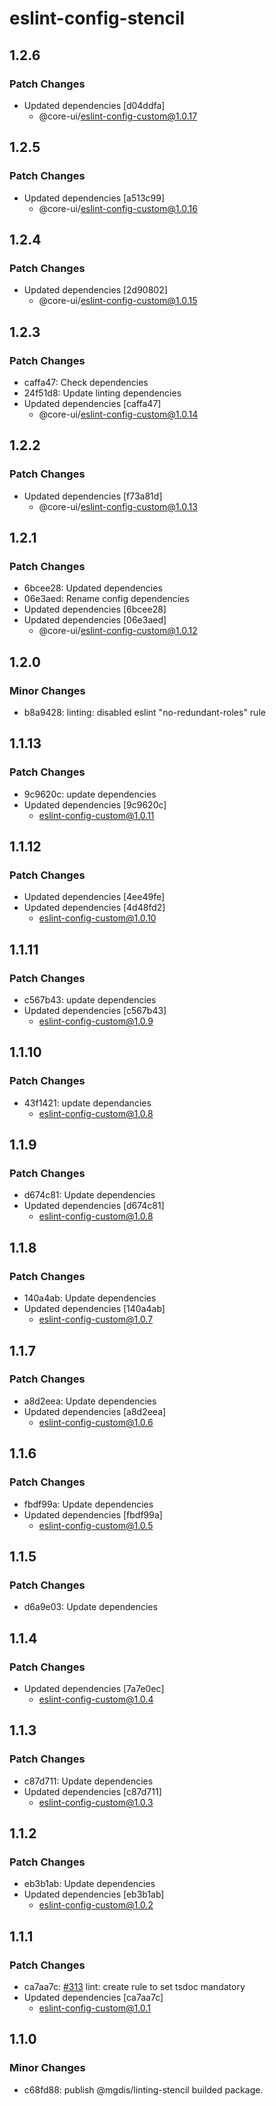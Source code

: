 # eslint-config-stencil

## 1.2.6

### Patch Changes

- Updated dependencies [d04ddfa]
  - @core-ui/eslint-config-custom@1.0.17

## 1.2.5

### Patch Changes

- Updated dependencies [a513c99]
  - @core-ui/eslint-config-custom@1.0.16

## 1.2.4

### Patch Changes

- Updated dependencies [2d90802]
  - @core-ui/eslint-config-custom@1.0.15

## 1.2.3

### Patch Changes

- caffa47: Check dependencies
- 24f51d8: Update linting dependencies
- Updated dependencies [caffa47]
  - @core-ui/eslint-config-custom@1.0.14

## 1.2.2

### Patch Changes

- Updated dependencies [f73a81d]
  - @core-ui/eslint-config-custom@1.0.13

## 1.2.1

### Patch Changes

- 6bcee28: Updated dependencies
- 06e3aed: Rename config dependencies
- Updated dependencies [6bcee28]
- Updated dependencies [06e3aed]
  - @core-ui/eslint-config-custom@1.0.12

## 1.2.0

### Minor Changes

- b8a9428: linting: disabled eslint "no-redundant-roles" rule

## 1.1.13

### Patch Changes

- 9c9620c: update dependencies
- Updated dependencies [9c9620c]
  - eslint-config-custom@1.0.11

## 1.1.12

### Patch Changes

- Updated dependencies [4ee49fe]
- Updated dependencies [4d48fd2]
  - eslint-config-custom@1.0.10

## 1.1.11

### Patch Changes

- c567b43: update dependencies
- Updated dependencies [c567b43]
  - eslint-config-custom@1.0.9

## 1.1.10

### Patch Changes

- 43f1421: update dependancies
  - eslint-config-custom@1.0.8

## 1.1.9

### Patch Changes

- d674c81: Update dependencies
- Updated dependencies [d674c81]
  - eslint-config-custom@1.0.8

## 1.1.8

### Patch Changes

- 140a4ab: Update dependencies
- Updated dependencies [140a4ab]
  - eslint-config-custom@1.0.7

## 1.1.7

### Patch Changes

- a8d2eea: Update dependencies
- Updated dependencies [a8d2eea]
  - eslint-config-custom@1.0.6

## 1.1.6

### Patch Changes

- fbdf99a: Update dependencies
- Updated dependencies [fbdf99a]
  - eslint-config-custom@1.0.5

## 1.1.5

### Patch Changes

- d6a9e03: Update dependencies

## 1.1.4

### Patch Changes

- Updated dependencies [7a7e0ec]
  - eslint-config-custom@1.0.4

## 1.1.3

### Patch Changes

- c87d711: Update dependencies
- Updated dependencies [c87d711]
  - eslint-config-custom@1.0.3

## 1.1.2

### Patch Changes

- eb3b1ab: Update dependencies
- Updated dependencies [eb3b1ab]
  - eslint-config-custom@1.0.2

## 1.1.1

### Patch Changes

- ca7aa7c: [#313](https://gitlab.mgdis.fr/core/core-ui/core-ui/-/issues/313) lint: create rule to set tsdoc mandatory
- Updated dependencies [ca7aa7c]
  - eslint-config-custom@1.0.1

## 1.1.0

### Minor Changes

- c68fd88: publish @mgdis/linting-stencil builded package.
